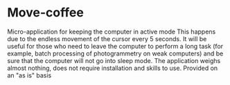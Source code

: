 # Move-coffee
Micro-application for keeping the computer in active mode
This happens due to the endless movement of the cursor every 5 seconds.
It will be useful for those who need to leave the computer to perform a long task (for example, batch processing of photogrammetry on weak computers) and be sure that the computer will not go into sleep mode. The application weighs almost nothing, does not require installation and skills to use.
Provided on an "as is" basis
